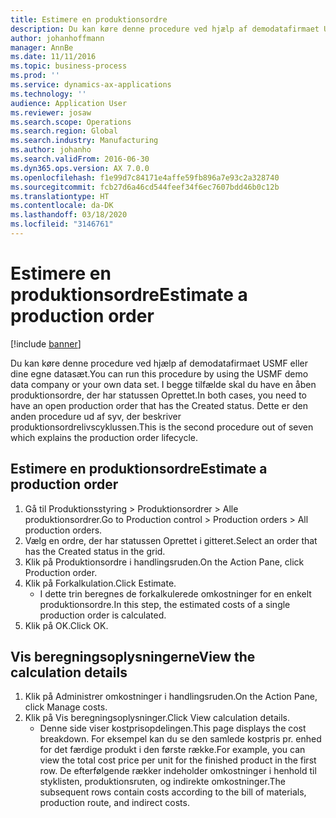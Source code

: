 ```yaml
---
title: Estimere en produktionsordre
description: Du kan køre denne procedure ved hjælp af demodatafirmaet USMF eller dine egne datasæt.
author: johanhoffmann
manager: AnnBe
ms.date: 11/11/2016
ms.topic: business-process
ms.prod: ''
ms.service: dynamics-ax-applications
ms.technology: ''
audience: Application User
ms.reviewer: josaw
ms.search.scope: Operations
ms.search.region: Global
ms.search.industry: Manufacturing
ms.author: johanho
ms.search.validFrom: 2016-06-30
ms.dyn365.ops.version: AX 7.0.0
ms.openlocfilehash: f1e99d7c84171e4affe59fb896a7e93c2a328740
ms.sourcegitcommit: fcb27d6a46cd544feef34f6ec7607bdd46b0c12b
ms.translationtype: HT
ms.contentlocale: da-DK
ms.lasthandoff: 03/18/2020
ms.locfileid: "3146761"
---
```

# <a name="estimate-a-production-order"></a><span data-ttu-id="8f576-103">Estimere en produktionsordre</span><span class="sxs-lookup"><span data-stu-id="8f576-103">Estimate a production order</span></span>

[!include [banner](../../includes/banner.md)]

<span data-ttu-id="8f576-104">Du kan køre denne procedure ved hjælp af demodatafirmaet USMF eller dine egne datasæt.</span><span class="sxs-lookup"><span data-stu-id="8f576-104">You can run this procedure by using the USMF demo data company or your own data set.</span></span> <span data-ttu-id="8f576-105">I begge tilfælde skal du have en åben produktionsordre, der har statussen Oprettet.</span><span class="sxs-lookup"><span data-stu-id="8f576-105">In both cases, you need to have an open production order that has the Created status.</span></span> <span data-ttu-id="8f576-106">Dette er den anden procedure ud af syv, der beskriver produktionsordrelivscyklussen.</span><span class="sxs-lookup"><span data-stu-id="8f576-106">This is the second procedure out of seven which explains the production order lifecycle.</span></span>


## <a name="estimate-a-production-order"></a><span data-ttu-id="8f576-107">Estimere en produktionsordre</span><span class="sxs-lookup"><span data-stu-id="8f576-107">Estimate a production order</span></span>
1. <span data-ttu-id="8f576-108">Gå til Produktionsstyring > Produktionsordrer > Alle produktionsordrer.</span><span class="sxs-lookup"><span data-stu-id="8f576-108">Go to Production control > Production orders > All production orders.</span></span>
2. <span data-ttu-id="8f576-109">Vælg en ordre, der har statussen Oprettet i gitteret.</span><span class="sxs-lookup"><span data-stu-id="8f576-109">Select an order that has the Created status in the grid.</span></span>
3. <span data-ttu-id="8f576-110">Klik på Produktionsordre i handlingsruden.</span><span class="sxs-lookup"><span data-stu-id="8f576-110">On the Action Pane, click Production order.</span></span>
4. <span data-ttu-id="8f576-111">Klik på Forkalkulation.</span><span class="sxs-lookup"><span data-stu-id="8f576-111">Click Estimate.</span></span>
    * <span data-ttu-id="8f576-112">I dette trin beregnes de forkalkulerede omkostninger for en enkelt produktionsordre.</span><span class="sxs-lookup"><span data-stu-id="8f576-112">In this step, the estimated costs of a single production order is calculated.</span></span>   
5. <span data-ttu-id="8f576-113">Klik på OK.</span><span class="sxs-lookup"><span data-stu-id="8f576-113">Click OK.</span></span>

## <a name="view-the-calculation-details"></a><span data-ttu-id="8f576-114">Vis beregningsoplysningerne</span><span class="sxs-lookup"><span data-stu-id="8f576-114">View the calculation details</span></span>
1. <span data-ttu-id="8f576-115">Klik på Administrer omkostninger i handlingsruden.</span><span class="sxs-lookup"><span data-stu-id="8f576-115">On the Action Pane, click Manage costs.</span></span>
2. <span data-ttu-id="8f576-116">Klik på Vis beregningsoplysninger.</span><span class="sxs-lookup"><span data-stu-id="8f576-116">Click View calculation details.</span></span>
    * <span data-ttu-id="8f576-117">Denne side viser kostprisopdelingen.</span><span class="sxs-lookup"><span data-stu-id="8f576-117">This page displays the cost breakdown.</span></span> <span data-ttu-id="8f576-118">For eksempel kan du se den samlede kostpris pr. enhed for det færdige produkt i den første række.</span><span class="sxs-lookup"><span data-stu-id="8f576-118">For example, you can view the total cost price per unit for the finished product in the first row.</span></span> <span data-ttu-id="8f576-119">De efterfølgende rækker indeholder omkostninger i henhold til styklisten, produktionsruten, og indirekte omkostninger.</span><span class="sxs-lookup"><span data-stu-id="8f576-119">The subsequent rows contain costs according to the bill of materials, production route, and indirect costs.</span></span>  
